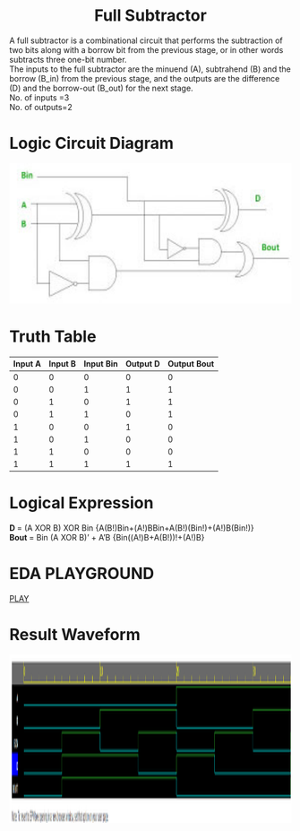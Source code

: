 <h1 align="center"><b>Full Subtractor</b></h1>

A full subtractor is a combinational circuit that performs the subtraction of two bits along with a borrow bit from the previous stage, or in other words subtracts three one-bit number.<br/>
The inputs to the full subtractor are the minuend (A), subtrahend (B) and the borrow (B_in) from the previous stage, and the outputs are the difference (D) and the borrow-out (B_out) for the next stage.<br/>
No. of inputs =3 <br/>
No. of outputs=2 <br/>

# Logic Circuit Diagram
<img src="FS.jpg" alt="Circuit Diagram" style="height: 250px; width: 600px"/>

# Truth Table 
|Input A|Input B|Input Bin|Output D|Output Bout|
|---|---|---|----|----|
|0|0|0|0|0|
|0|0|1|1|1|
|0|1|0|1|1|
|0|1|1|0|1|
|1|0|0|1|0|
|1|0|1|0|0|
|1|1|0|0|0|
|1|1|1|1|1|

# Logical Expression
<b> D </b> = (A XOR B) XOR Bin {A(B!)Bin+(A!)BBin+A(B!)(Bin!)+(A!)B(Bin!)} <br/>
<b> Bout </b> = Bin (A XOR B)’ + A’B {Bin((A!)B+A(B!))!+(A!)B}

# EDA PLAYGROUND
[PLAY](https://www.edaplayground.com/x/Jd9j)

# Result Waveform
<img src="EP_FSpng.png" alt="Waveform" style="height: 300px; width: fill"/>
